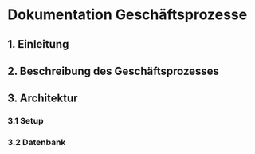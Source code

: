 # Dokumentation Geschäftsprozesse

## 1. Einleitung

## 2. Beschreibung des Geschäftsprozesses


## 3. Architektur
### 3.1 Setup
### 3.2 Datenbank

##
#
#
